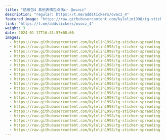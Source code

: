 ```yaml
---
title: "贴纸包4 其他表情包点击👉 @ovocz"
description: "regular: https://t.me/addstickers/ovocz_4"
featured_image: "https://raw.githubusercontent.com/kylelin1998/tg-sticker-spreading-worldwide-images/main/img/19524118-43a8-49aa-9b2a-943492d57f80.jpg"
link: "https://t.me/addstickers/ovocz_4"
weight: 3
date: 2024-01-17T16:31:57+08:00
images:
  - https://raw.githubusercontent.com/kylelin1998/tg-sticker-spreading-worldwide-images/main/img/19524118-43a8-49aa-9b2a-943492d57f80.jpg
  - https://raw.githubusercontent.com/kylelin1998/tg-sticker-spreading-worldwide-images/main/img/9c7a3fff-71c4-4f13-98d4-e32155982bdd.jpg
  - https://raw.githubusercontent.com/kylelin1998/tg-sticker-spreading-worldwide-images/main/img/df555788-a71c-48e3-bd75-17a60e9910a7.jpg
  - https://raw.githubusercontent.com/kylelin1998/tg-sticker-spreading-worldwide-images/main/img/deb75bb3-5ea1-4869-bbda-13ba894595f9.jpg
  - https://raw.githubusercontent.com/kylelin1998/tg-sticker-spreading-worldwide-images/main/img/c3825f8c-6ac0-428c-be9f-b282f1ddec64.jpg
  - https://raw.githubusercontent.com/kylelin1998/tg-sticker-spreading-worldwide-images/main/img/34d2afbd-a609-4ab4-9a37-32134b0cc03c.jpg
  - https://raw.githubusercontent.com/kylelin1998/tg-sticker-spreading-worldwide-images/main/img/b8c1ca27-8ed9-4009-8872-1c3ad63c66a4.jpg
  - https://raw.githubusercontent.com/kylelin1998/tg-sticker-spreading-worldwide-images/main/img/9f49d550-6eea-46a1-9ee0-1f06036dfbd9.jpg
  - https://raw.githubusercontent.com/kylelin1998/tg-sticker-spreading-worldwide-images/main/img/8dbb57d6-a5b5-478d-a1ab-3351b7869a8b.jpg
  - https://raw.githubusercontent.com/kylelin1998/tg-sticker-spreading-worldwide-images/main/img/1ffe2412-d38d-4fb2-82ab-c11e496ba683.jpg
  - https://raw.githubusercontent.com/kylelin1998/tg-sticker-spreading-worldwide-images/main/img/85d0c11c-54bd-41e4-9b60-05f9b9164bc0.jpg
  - https://raw.githubusercontent.com/kylelin1998/tg-sticker-spreading-worldwide-images/main/img/def07131-93bf-407e-bff5-c5922cee21ee.jpg
  - https://raw.githubusercontent.com/kylelin1998/tg-sticker-spreading-worldwide-images/main/img/d5fcae17-f0ae-4103-ae02-eff2b594d3b8.jpg
  - https://raw.githubusercontent.com/kylelin1998/tg-sticker-spreading-worldwide-images/main/img/61e15347-18db-4aed-9b21-d068c582e8ba.jpg
  - https://raw.githubusercontent.com/kylelin1998/tg-sticker-spreading-worldwide-images/main/img/15338777-b6ff-426a-b894-049990a38093.jpg
  - https://raw.githubusercontent.com/kylelin1998/tg-sticker-spreading-worldwide-images/main/img/133678be-3103-40be-b847-cd33259a3231.jpg
  - https://raw.githubusercontent.com/kylelin1998/tg-sticker-spreading-worldwide-images/main/img/e9954518-75ac-4e9b-8543-15ddcac846fd.jpg
  - https://raw.githubusercontent.com/kylelin1998/tg-sticker-spreading-worldwide-images/main/img/2956854d-5b01-4762-9ba7-ccdd98b1a5bd.jpg
  - https://raw.githubusercontent.com/kylelin1998/tg-sticker-spreading-worldwide-images/main/img/da01fb89-9ad6-457c-85dd-5d2df40319f8.jpg
  - https://raw.githubusercontent.com/kylelin1998/tg-sticker-spreading-worldwide-images/main/img/7c1c96bf-99d5-4a6c-a89d-97dbc936a378.jpg
---
```

